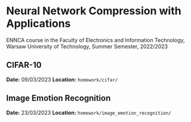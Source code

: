 # Neural Network Compression with Applications
ENNCA course in the Faculty of Electronics and Information Technology, Warsaw University of Technology, Summer Semester, 2022/2023

## CIFAR-10 
**Date:** 09/03/2023
**Location:** `homework/cifar/`

## Image Emotion Recognition
**Date:** 23/03/2023
**Location:** `homework/image_emotion_recognition/`
